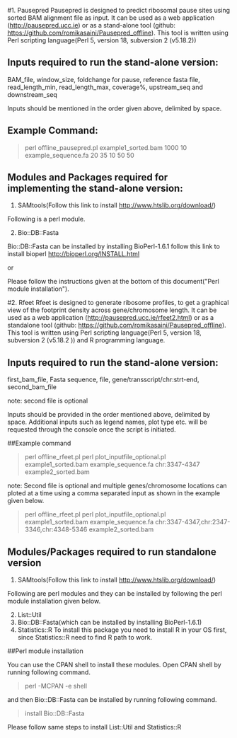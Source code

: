 #1. Pausepred
Pausepred is designed to predict ribosomal pause sites using sorted BAM alignment file as input. It can be used as a web application (http://pausepred.ucc.ie) or as a stand-alone tool (github: https://github.com/romikasaini/Pausepred_offline).
This tool is written using Perl scripting language(Perl 5, version 18, subversion 2 (v5.18.2))

## Inputs required to run the stand-alone version:

BAM_file, window_size, foldchange for pause, reference fasta file, read_length_min, read_length_max, coverage%, upstream_seq and downstream_seq

Inputs should be mentioned in the order given above, delimited by space.

## Example Command:
>perl offline_pausepred.pl example1_sorted.bam 1000 10 example_sequence.fa 20 35 10 50 50


## Modules and Packages required for implementing the stand-alone version:
1. SAMtools(Follow this link to install http://www.htslib.org/download/)

Following is a perl module.

2. Bio::DB::Fasta

Bio::DB::Fasta can be installed by installing BioPerl-1.6.1 follow this link to install bioperl http://bioperl.org/INSTALL.html
                                                  
or 

Please follow the instructions given at the bottom of this document("Perl module installation").


#2. Rfeet
Rfeet is designed to generate ribosome profiles, to get a graphical view of the footprint density across gene/chromosome length. It can be used as a web application (http://pausepred.ucc.ie/rfeet2.html) or as a standalone tool (github: https://github.com/romikasaini/Pausepred_offline).
This tool is written using Perl scripting language(Perl 5, version 18, subversion 2 (v5.18.2 )) and R programming language.

## Inputs required to run the stand-alone version:
first_bam_file, Fasta sequence, file, gene/transscript/chr:strt-end, second_bam_file

note: second file is optional

Inputs should be provided in the order mentioned above, delimited by space. Additional inputs such as legend names, plot type etc. will be requested through the console once the script is initiated.

##Example command
>perl offline_rfeet.pl perl plot_inputfile_optional.pl example1_sorted.bam example_sequence.fa chr:3347-4347 example2_sorted.bam

note: Second file is optional and multiple genes/chromosome locations can ploted at a time using a comma separated input as shown in the example given below.
>perl offline_rfeet.pl perl plot_inputfile_optional.pl example1_sorted.bam example_sequence.fa chr:3347-4347,chr:2347-3346,chr:4348-5346 example2_sorted.bam

## Modules/Packages required to run standalone version
1. SAMtools(Follow this link to install http://www.htslib.org/download/)

Following are perl modules and they can be installed by following the perl module installation given below.

2. List::Util
3. Bio::DB::Fasta(which can be installed by installing BioPerl-1.6.1)
4. Statistics::R
To install this package you need to install R in your OS first, since Statistics::R need to find R path to work. 

##Perl module installation

You can use the CPAN shell to install these modules. Open CPAN shell by running following command.

>perl -MCPAN -e shell

and then Bio::DB::Fasta can be installed by running following command.

>install Bio::DB::Fasta

Please follow same steps to install List::Util and Statistics::R
